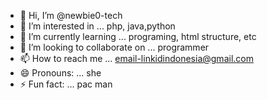 - 👋 Hi, I’m @newbie0-tech
- 👀 I’m interested in ... php, java,python
- 🌱 I’m currently learning ... programing, html structure, etc
- 💞️ I’m looking to collaborate on ... programmer 
- 📫 How to reach me ... email-linkidindonesia@gmail.com
- 😄 Pronouns: ... she
- ⚡ Fun fact: ... pac man

<!---
newbie0-tech/newbie0-tech is a ✨ special ✨ repository because its `README.md` (this file) appears on your GitHub profile.
You can click the Preview link to take a look at your changes.
--->

